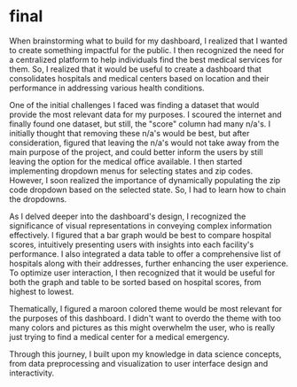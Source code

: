 # final

When brainstorming what to build for my dashboard, I realized that I wanted to create something impactful for the public. I then recognized the need for a centralized platform to help individuals find the best medical services for them. So, I realized that it would be useful to create a dashboard that consolidates hospitals and medical centers based on location and their performance in addressing various health conditions.

One of the initial challenges I faced was finding a dataset that would provide the most relevant data for my purposes. I scoured the internet and finally found one dataset, but still, the "score" column had many n/a's. I initially thought that removing these n/a's would be best, but after consideration, figured that leaving the n/a's would not take away from the main purpose of the project, and could better inform the users by still leaving the option for the medical office available. I then started implementing dropdown menus for selecting states and zip codes. However, I soon realized the importance of dynamically populating the zip code dropdown based on the selected state. So, I had to learn how to chain the dropdowns.

As I delved deeper into the dashboard's design, I recognized the significance of visual representations in conveying complex information effectively. I figured that a bar graph would be best to compare hospital scores, intuitively presenting users with insights into each facility's performance. I also integrated a data table to offer a comprehensive list of hospitals along with their addresses, further enhancing the user experience. To optimize user interaction, I then recognized that it would be useful for both the graph and table to be sorted based on hospital scores, from highest to lowest.

Thematically, I figured a maroon colored theme would be most relevant for the purposes of this dashboard. I didn't want to overdo the theme with too many colors and pictures as this might overwhelm the user, who is really just trying to find a medical center for a medical emergency.

Through this journey, I built upon my knowledge in data science concepts, from data preprocessing and visualization to user interface design and interactivity. 
